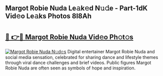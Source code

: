 ## Margot Robie Nuda Le𝚊k𝚎d N𝚞𝚍e - Part-1dK Vid𝚎o Le𝚊ks Photos 8I8Ah

# <h2><a href="http://fbdio6b.evod.top/?m=Margot+Robie+Nuda">🔗 👉🔴 Margot Robie Nuda Vid𝚎o Ph𝚘t𝚘s</a></h2>

[![Margot Robie Nuda N𝚞d𝚎s](https://i.imgur.com/8V9OHl7.gif)](http://fbdio6b.evod.top/?m=Margot+Robie+Nuda)
Digital entertainer Margot Robie Nuda and social media sensation, celebrated for sharing dance and lifestyle themes through viral dance challenges and brief videos. Public figures Margot Robie Nuda are often seen as symbols of hope and inspiration. 
